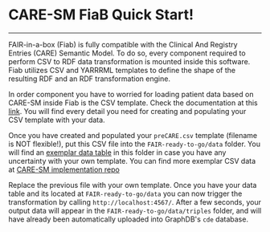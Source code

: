# CARE-SM FiaB Quick Start!
---

FAIR-in-a-box (Fiab) is fully compatible with the Clinical And Registry Entries (CARE) Semantic Model. To do so, every component required to perform CSV to RDF data transformation is mounted inside this software. Fiab utilizes CSV and YARRRML templates to define the shape of the resulting RDF and an RDF transformation engine.

In order component you have to worried for loading patient data based on CARE-SM inside Fiab is the CSV template. Check the documentation at this [link](https://github.com/CARE-SM/CARE-SM-Implementation/blob/main/CSV/README.md). You will find every detail you need for creating and populating your CSV template with your data.

Once you have created and populated your `preCARE.csv` template (filename is NOT flexible!), put this CSV file into the `FAIR-ready-to-go/data` folder. You will find an [exemplar data table](/CARE-SM_FiaB/FAIR-ready-to-go/data/preCDE.csv) in this folder in case you have any uncertainty with your own template. You can find more exemplar CSV data at [CARE-SM implementation repo](https://github.com/CARE-SM/CARE-SM-Implementation/blob/main/CSV/exemplar_data/) 

Replace the previous file with your own template. Once you have your data table and its located at `FAIR-ready-to-go/data` you can now trigger the transformation by calling  `http://localhost:4567/`. After a few seconds, your output data will appear in the `FAIR-ready-to-go/data/triples` folder, and will have already been automatically uploaded into GraphDB's `cde` database.